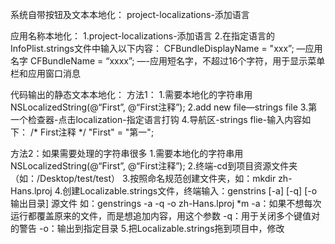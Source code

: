 系统自带按钮及文本本地化：
project-localizations-添加语言





应用名称本地化：
1.project-localizations-添加语言
2.在指定语言的InfoPlist.strings文件中输入以下内容：
CFBundleDisplayName = "xxx”; —应用名字
CFBundleName = “xxxx”;		—-应用短名字，不超过16个字符，用于显示菜单栏和应用窗口消息






代码输出的静态文本本地化：
方法1：
1.需要本地化的字符串用NSLocalizedString(@“First”, @“First注释”);
2.add new file—strings file
3.第一个检查器-点击localization-指定语言打钩
4.导航区-strings flie-输入内容如下：
/* First注释 */
"First" = "第一";

方法2：如果需要处理的字符串很多
1.需要本地化的字符串用NSLocalizedString(@“First”, @“First注释”);
2.终端-cd到项目资源文件夹（如：/Desktop/test/test）
3.按照命名规范创建文件夹，如：mkdir zh-Hans.lproj
4.创建Localizable.strings文件，终端输入：genstrins [-a] [-q] [-o 输出目录] 源文件 如：genstrings -a -q -o zh-Hans.lproj *m
 -a：如果不想每次运行都覆盖原来的文件，而是想追加内容，用这个参数
-q：用于关闭多个键值对的警告
-o：输出到指定目录
5.把Localizable.strings拖到项目中，修改
